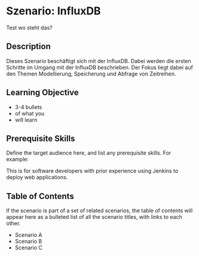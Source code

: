 # Szenario: InfluxDB

Test wo steht das?

## Description

Dieses Szenario beschäftigt sich mit der InfluxDB. Dabei werden die ersten Schritte im Umgang mit der InfluxDB beschrieben. Der Fokus liegt dabei auf den Themen Modellierung, Speicherung und Abfrage von Zeitreihen.

## Learning Objective

- 3-4 bullets
- of what you
- will learn

## Prerequisite Skills

Define the target audience here, and list any prerequisite skills. For example:

This is for software developers with prior experience using Jenkins to deploy web applications.

## Table of Contents

If the scenario is part of a set of related scenarios, the table of contents will appear here as a bulleted list of all the scenario titles, with links to each other.

- Scenario A
- Scenario B
- Scenario C



